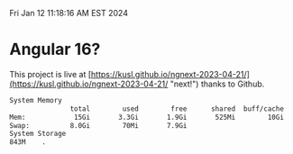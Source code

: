 Fri Jan 12 11:18:16 AM EST 2024

# Angular 16?


This project is live at [https://kusl.github.io/ngnext-2023-04-21/](https://kusl.github.io/ngnext-2023-04-21/ "next!") thanks to Github.

```bash
System Memory
               total        used        free      shared  buff/cache   available
Mem:            15Gi       3.3Gi       1.9Gi       525Mi        10Gi        11Gi
Swap:          8.0Gi        70Mi       7.9Gi
System Storage
843M	.
